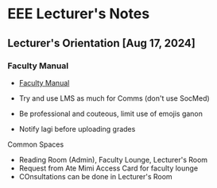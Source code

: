 # EEE Lecturer's Notes

## Lecturer's Orientation \[Aug 17, 2024\]

### Faculty Manual

- [Faculty Manual](https://facultymanual.upd.edu.ph)

- Try and use LMS as much for Comms (don't use SocMed)
- Be professional and couteous, limit use of emojis ganon
- Notify lagi before uploading grades

Common Spaces

- Reading Room (Admin), Faculty Lounge, Lecturer's Room
- Request from Ate Mimi Access Card for faculty lounge
- COnsultations can be done in Lecturer's Room